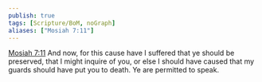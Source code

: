 ```yaml
---
publish: true
tags: [Scripture/BoM, noGraph]
aliases: ["Mosiah 7:11"]
---
```

[Mosiah 7:11](https://churchofjesuschrist.org/study/scriptures/bofm/mosiah/7?lang=eng&id=p11#p11) And now, for this cause have I suffered that ye should be preserved, that I might inquire of you, or else I should have caused that my guards should have put you to death. Ye are permitted to speak.
